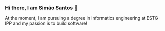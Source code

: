 ### Hi there, I am Simão Santos 👋

At the moment, I am pursuing a degree in informatics engineering at ESTG-IPP and my passion is to build software!

